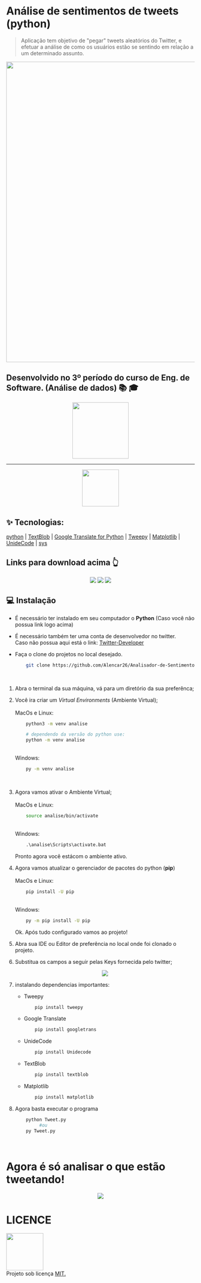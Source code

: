 # Análise de sentimentos de tweets (python)


> Aplicação tem objetivo de "pegar" tweets aleatórios do Twitter, e efetuar a análise de como os usuários estão se sentindo em relação a um determinado assunto.

<div>
    <img src="./github/tweet.gif" width="800px">
</div>

## Desenvolvido no 3º período do curso de Eng. de Software. (Análise de dados) :books: :mortar_board: 
<div align="center">
    <img style="text-align: center;" src="./github/cropped-icone.jpg" width="150">
</div>

<hr>
<div align="center">
    <img src="https://img.shields.io/npm/l/express" style="width: 98.5px"/>
</div>

## :sparkles: Tecnologias:

[python](https://www.python.org/)
| [TextBlob](https://textblob.readthedocs.io/en/dev/)
| [Google Translate for Python](https://pypi.org/project/googletrans/)
| [Tweepy](https://www.tweepy.org/)
| [Matplotlib](https://matplotlib.org/)
| [UnideCode](https://pypi.org/project/Unidecode/)
| [sys](https://docs.python.org/3/library/sys.html)


## Links para download acima :point_up_2:

<div align="center" name="prints_proj">
    <img src="./github/gif_prog.gif">
    <img src="./github/print_terminal.png">
    <img src="./github/prin_graf.png">
</div>

## 💻 Instalação

* É necessário ter instalado em seu computador o **Python** (Caso você não possua link logo acima)

* É necessário também ter uma conta de desenvolvedor no twitter.
    <br> Caso não possua aqui está o link: [Twitter-Developer](https://developer.twitter.com/en)

* Faça o clone do projetos no local desejado.
    ```sh
        git clone https://github.com/Alencar26/Analisador-de-Sentimentos-em-python.git
    ```

<br>

1. Abra o terminal da sua máquina, vá para um diretório da sua preferênca;

2. Você ira criar um *Virtual Environments* (Ambiente Virtual);
<br><br> MacOs e Linux:

    ```sh
        python3 -m venv analise

        # dependendo da versão do python use:
        python -m venv analise
    ``` 
    <br> Windows:

    ```cmd
        py -m venv analise
    ```
<br>

3. Agora vamos ativar o Ambiente Virtual;
<br><br> MacOs e Linux:

    ```sh
        source analise/bin/activate
    ``` 
    <br> Windows:

    ```cmd
        .\analise\Scripts\activate.bat
    ```
    Pronto agora você estácom o ambiente ativo.

4. Agora vamos atualizar o gerenciador de pacotes do python (**pip**)
<br><br> MacOs e Linux:

    ```sh
        pip install -U pip
    ``` 
    <br> Windows:

    ```cmd
        py -m pip install -U pip
    ```
    Ok. Após tudo configurado vamos ao projeto!

5. Abra sua IDE ou Editor de preferência no local onde foi clonado o projeto.

6. Substitua os campos a seguir pelas Keys fornecida pelo twitter;

    <div align="center">
        <img src="./github/screenshot_3.png">
    </div>

7. instalando dependencias importantes:

    - Tweepy
        ```sh
            pip install tweepy
        ```
    - Google Translate
        ```sh
            pip install googletrans
        ```
    - UnideCode
        ```sh
            pip install Unidecode
        ```
    - TextBlob
        ```sh
            pip install textblob
        ```
    - Matplotlib
        ```sh
            pip install matplotlib
        ```

8. Agora basta executar o programa
    ```sh
        python Tweet.py
             #ou
        py Tweet.py
    ```
<br>

# Agora é só analisar o que estão tweetando!

<div align="center">
    <img src="./github/tweetando.gif">
</div>

# LICENCE
<img src="https://img.shields.io/npm/l/express" style="width: 98.5px"/>
<br>
Projeto sob licença <a href="./LICENSE">MIT.</a>